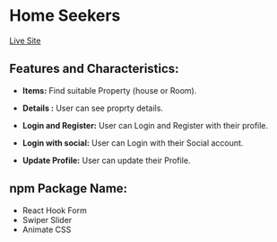 # Home Seekers

[Live Site](https://books-vibe-react.netlify.app/)

## Features and Characteristics:

- **Items:** Find suitable Property (house or Room).

- **Details :** User can see proprty details.

- **Login and Register:** User can Login and Register with their profile.

- **Login with social:** User can Login with their Social account.

- **Update Profile:** User can update their Profile.

## npm Package Name:

- React Hook Form
- Swiper Slider
- Animate CSS
